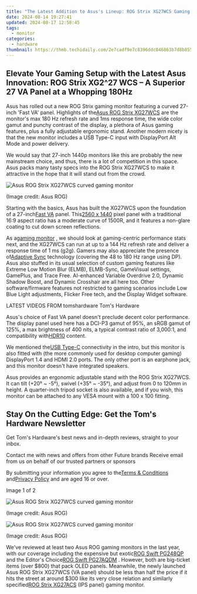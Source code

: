 ```yaml
---
title: "The Latest Addition to Asus's Lineup: ROG Strix XG27WCS Gaming Monitor – Crisp Visuals on a 27-Inch VA Panel, Delivers 180Hz for Competitive Play"
date: 2024-08-14 19:27:41
updated: 2024-08-17 12:58:45
tags:
  - monitor
categories:
  - hardware
thumbnail: https://thmb.techidaily.com/2e7cadf9e7c8396ddc846863b7d8b8551ba6b8c7abac3eec6dd5274d2d66a517.jpg
---
```


## Elevate Your Gaming Setup with the Latest Asus Innovation: ROG Strix XG2^27 WCS – A Superior 27 VA Panel at a Whopping 180Hz

Asus has rolled out a new ROG Strix gaming monitor featuring a curved 27-inch 'Fast VA' panel. Highlights of the[Asus ROG Strix XG27WCS](https://clk.tradedoubler.com/click?p=332082&a=2384895&epi=tomshardware-us-1016702929945636668&url=https%3A%2F%2Frog.asus.com%2Fmonitors%2F27-to-31-5-inches%2Frog-strix-xg27wcs%2F) are the monitor's max 180 Hz refresh rate and 1ms response time, the wide color gamut and punchy contrast of the display, a plethora of Asus gaming features, plus a fully adjustable ergonomic stand. Another modern nicety is that the new monitor includes a USB Type-C input with DisplayPort Alt Mode and power delivery.

 We would say that 27-inch 1440p monitors like this are probably the new mainstream choice, and thus, there is a lot of competition in this space. Asus packs many tasty specs into the ROG Strix XG27WCS to make it attractive in the hope that it will stand out from the crowd.

![Asus ROG Strix XG27WCS curved gaming monitor](https://cdn.mos.cms.futurecdn.net/9Wso9qhKLSvsqY4fx8Ft6i-320-80.jpg)

 (Image credit: Asus ROG)

 Starting with the basics, Asus has built the XG27WCS upon the foundation of a 27-inch[Fast VA](https://tools.techidaily.com) panel. This[2560 x 1440](https://tools.techidaily.com) pixel panel with a traditional 16:9 aspect ratio has a moderate curve of 1500R, and it features a non-glare coating to cut down screen reflections.

 As a[gaming monitor](https://tools.techidaily.com) , we should look at gaming-centric performance stats next, and the XG27WCS can run at up to a 144 Hz refresh rate and deliver a response time of 1 ms (g2g). Gamers may also appreciate the presence of[Adaptive Sync](https://tools.techidaily.com) technology (covering the 48 to 180 Hz range using DP). Asus also stuffed in its usual selection of custom gaming features like Extreme Low Motion Blur (ELMB), ELMB-Sync, GameVisual settings, GamePlus, and Trace Free. AI-enhanced Variable Overdrive 2.0, Dynamic Shadow Boost, and Dynamic Crosshair are all here too. Other software/firmware features not restricted to gaming scenarios include Low Blue Light adjustments, Flicker Free tech, and the Display Widget software.

 LATEST VIDEOS FROM tomshardware Tom's Hardware

 Asus's choice of Fast VA panel doesn't preclude decent color performance. The display panel used here has a DCI-P3 gamut of 95%, an sRGB gamut of 125%, a max brightness of 400 nits, a typical contrast ratio of 3,000:1, and compatibility with[HDR10](https://tools.techidaily.com) content.

 We mentioned the[USB Type-C](https://tools.techidaily.com) connectivity in the intro, but this monitor is also fitted with (the more commonly used for desktop computer gaming) DisplayPort 1.4 and HDMI 2.0 ports. The only other port is an earphone jack, and this monitor doesn't have integrated speakers.

 Asus provides an ergonomic adjustable stand with the ROG Strix XG27WCS. It can tilt (+20° \~ -5°), swivel (+35° \~ -35°), and adjust from 0 to 120mm in height. A quarter-inch tripod socket is also available, and if you wish, this monitor can be attached to any VESA mount with a 100 x 100 fitting.

## Stay On the Cutting Edge: Get the Tom's Hardware Newsletter

 Get Tom's Hardware's best news and in-depth reviews, straight to your inbox.

 Contact me with news and offers from other Future brands  Receive email from us on behalf of our trusted partners or sponsors

 By submitting your information you agree to the[Terms & Conditions](https://futureplc.com/terms-conditions/) and[Privacy Policy](https://futureplc.com/privacy-policy/) and are aged 16 or over.

 Image 1 of 2

![Asus ROG Strix XG27WCS curved gaming monitor](https://vanilla.futurecdn.net/cyclingnews/media/img/missing-image.svg)

 (Image credit: Asus ROG)

![Asus ROG Strix XG27WCS curved gaming monitor](https://vanilla.futurecdn.net/cyclingnews/media/img/missing-image.svg)

 (Image credit: Asus ROG)

 We've reviewed at least two Asus ROG gaming monitors in the last year, with our coverage including the expensive but exotic[ROG Swift PG248QP](https://tools.techidaily.com) and the Editor's Choice[ROG Swift PG27AQDM](https://tools.techidaily.com) . However, both are big-ticket items (over $800) that pack OLED panels. Meanwhile, the newly launched Asus ROG Strix XG27WCS (VA panel) should be less than half the price if it hits the street at around $300 like its very close relation and similarly specified[ROG Strix XG27ACS](https://target.georiot.com/Proxy.ashx?tsid=45723&GR%5FURL=https%3A%2F%2Famazon.com%2FASUS-XG27ACS-2560x1440-Compatible-DisplayWidget%2Fdp%2FB0CV24GQ9W%2F%3Ftag%3Dhawk-future-20%26ascsubtag%3Dtomshardware-us-1436230028915723480-20) (IPS panel) gaming monitor.

<ins class="adsbygoogle"
     style="display:block"
     data-ad-format="autorelaxed"
     data-ad-client="ca-pub-7571918770474297"
     data-ad-slot="1223367746"></ins>



<ins class="adsbygoogle"
     style="display:block"
     data-ad-client="ca-pub-7571918770474297"
     data-ad-slot="8358498916"
     data-ad-format="auto"
     data-full-width-responsive="true"></ins>
